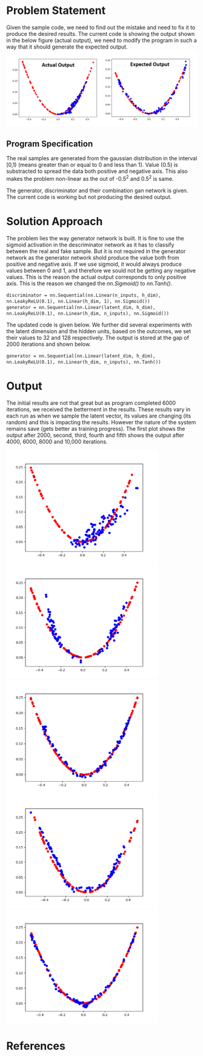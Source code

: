 # Problem Statement
Given the sample code, we need to find out the mistake and need to fix it to produce the desired results. The current code is showing the output shown in the below figure (actual output), we need to modify the program in such a way that it should generate the expected output.
![Problem-1](plots/problem-1.png)

## Program Specification
The real samples are generated from the gaussian distribution in the interval [0,1) (means greater than or equal to 0 and less than 1). Value (0.5) is substracted to spread the data both positive and negative axis. This also makes the problem non-linear as the out of -0.5<sup>2</sup> and 0.5<sup>2</sup> is same. 

The generator, discriminator and their combination gan network is given. The current code is working but not producing the desired output.

# Solution Approach
The problem lies the way generator network is built. It is fine to use the sigmoid activation in the descriminator network as it has to classify between the real and fake sample. But it is not required in the generator network as the generator network shold produce the value both from positive and negative axis. If we use sigmoid, it would always produce values between 0 and 1, and therefore we sould not be getting any negative values. This is the reason the actual output corresponds to only positive axis. This is the reason we changed the *nn.Sigmoid()* to *nn.Tanh()*. 
```
discriminator = nn.Sequential(nn.Linear(n_inputs, h_dim), nn.LeakyReLU(0.1), nn.Linear(h_dim, 1), nn.Sigmoid())
generator = nn.Sequential(nn.Linear(latent_dim, h_dim), nn.LeakyReLU(0.1), nn.Linear(h_dim, n_inputs), nn.Sigmoid())

```
The updated code is given below. We further did several experiments with the latent dimension and the hidden units, based on the outcomes, we set their values to 32 and 128 respectively. The output is stored at the gap of 2000 iterations and shown below.

```
generator = nn.Sequential(nn.Linear(latent_dim, h_dim), nn.LeakyReLU(0.1), nn.Linear(h_dim, n_inputs), nn.Tanh())

```

# Output
The initial results are not that great but as program completed 6000 iterations, we received the betterment in the results. These results vary in each run as when we sample the latent vector, its values are changing (its random) and this is impacting the results. However the nature of the system remains save (gets better as training progress). The first plot shows the output after 2000, second, third, fourth and fifth shows the output after 4000, 6000, 8000 and 10,000 iterations.

<img src="plots/gan_2000.png" width="400" height="300"> <img src="plots/gan_4000.png" width="400" height="300"> <img src="plots/gan_6000.png" width="400" height="300"> <img src="plots/gan_8000.png" width="400" height="300"> <img src="plots/gan_10000.png" width="400" height="300">


# References




